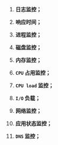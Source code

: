 <!--
 * @Author: your name
 * @Date: 2021-06-07 11:24:13
 * @LastEditTime: 2021-06-07 11:25:42
 * @LastEditors: Please set LastEditors
 * @Description: In User Settings Edit
 * @FilePath: /my-docs/docs/9462942.md
-->

1. **日志监控；**

2. **响应时间；**

3. **进程监控；**

4. **磁盘监控；**

5. **内存监控；**

6. **`CPU` 占用监控；**

7. **`CPU load` 监控；**

8. **`I/O` 负载；**

9. **网络监控；**

10. **应用状态监控；**

11. **`DNS` 监控；**